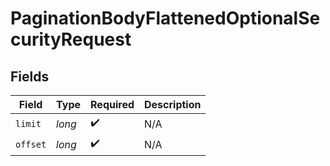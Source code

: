 # PaginationBodyFlattenedOptionalSecurityRequest


## Fields

| Field              | Type               | Required           | Description        |
| ------------------ | ------------------ | ------------------ | ------------------ |
| `limit`            | *long*             | :heavy_check_mark: | N/A                |
| `offset`           | *long*             | :heavy_check_mark: | N/A                |